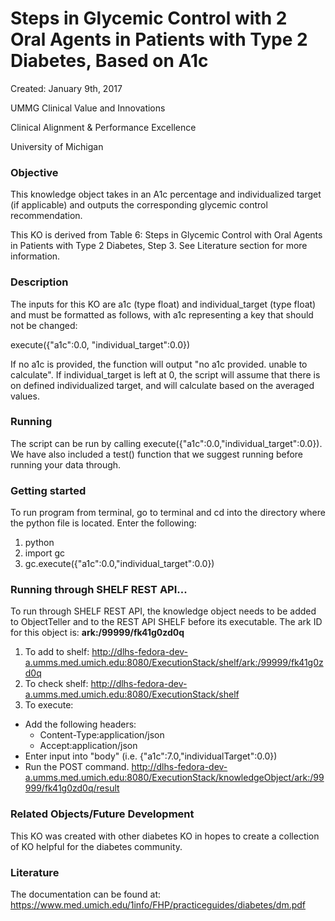 # Steps in Glycemic Control with 2 Oral Agents in Patients with Type 2 Diabetes, Based on A1c
Created: January 9th, 2017

UMMG Clinical Value and Innovations

Clinical Alignment & Performance Excellence

University of Michigan

### Objective
This knowledge object takes in an A1c percentage and individualized target (if applicable) and outputs the corresponding glycemic control recommendation.

This KO is derived from Table 6: Steps in Glycemic Control with Oral Agents in Patients with Type 2 Diabetes, Step 3. See Literature section for more information.


### Description
The inputs for this KO are a1c (type float) and individual_target (type float) and must be formatted as follows, with a1c representing a key that should not be changed:

execute({"a1c":0.0, "individual_target":0.0})

If no a1c is provided, the function will output "no a1c provided. unable to calculate". If individual_target is left at 0, the script will assume that there is on defined individualized target, and will calculate based on the averaged values.

### Running
The script can be run by calling execute({"a1c":0.0,"individual_target":0.0}). We have also included a test() function that we suggest running before running your data through.


### Getting started
To run program from terminal, go to terminal and cd into the directory where the python file is located. Enter the following:
1. python
2. import gc
3. gc.execute({"a1c":0.0,"individual_target":0.0})

### Running through SHELF REST API...
To run through SHELF REST API, the knowledge object needs to be added to ObjectTeller and to the REST API SHELF before its executable.
The ark ID for this object is: **ark:/99999/fk41g0zd0q**

1. To add to shelf: http://dlhs-fedora-dev-a.umms.med.umich.edu:8080/ExecutionStack/shelf/ark:/99999/fk41g0zd0q
2. To check shelf: http://dlhs-fedora-dev-a.umms.med.umich.edu:8080/ExecutionStack/shelf
3. To execute:
  - Add the following headers:
    - Content-Type:application/json
    - Accept:application/json
  - Enter input into "body" (i.e. {"a1c":7.0,"individualTarget":0.0})
  - Run the POST command. http://dlhs-fedora-dev-a.umms.med.umich.edu:8080/ExecutionStack/knowledgeObject/ark:/99999/fk41g0zd0q/result


### Related Objects/Future Development
This KO was created with other diabetes KO in hopes to create a collection of KO helpful for the diabetes community.

### Literature
The documentation can be found at: https://www.med.umich.edu/1info/FHP/practiceguides/diabetes/dm.pdf
